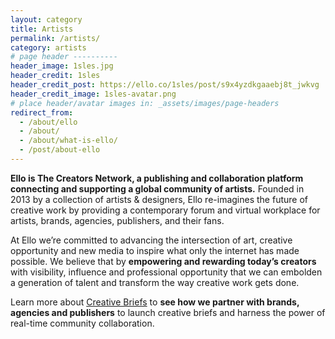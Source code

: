 ```yaml
---
layout: category
title: Artists
permalink: /artists/
category: artists
# page header ----------
header_image: 1sles.jpg
header_credit: 1sles
header_credit_post: https://ello.co/1sles/post/s9x4yzdkgaaebj8t_jwkvg
header_credit_image: 1sles-avatar.png
# place header/avatar images in: _assets/images/page-headers
redirect_from:
  - /about/ello
  - /about/
  - /about/what-is-ello/
  - /post/about-ello
---
```

**Ello is The Creators Network, a publishing and collaboration platform connecting and supporting a global community of artists.** Founded in 2013 by a collection of artists & designers, Ello re-imagines the future of creative work by providing a contemporary forum and virtual workplace for artists, brands, agencies, publishers, and their fans.

At Ello we’re committed to advancing the intersection of art, creative opportunity and new media to inspire what only the internet has made possible. We believe that by **empowering and rewarding today’s creators** with visibility, influence and professional opportunity that we can embolden a generation of talent and transform the way creative work gets done.

Learn more about [Creative Briefs](https://ello.co/invites) to **see how we partner with brands, agencies and publishers** to launch creative briefs and harness the power of real-time community collaboration.
